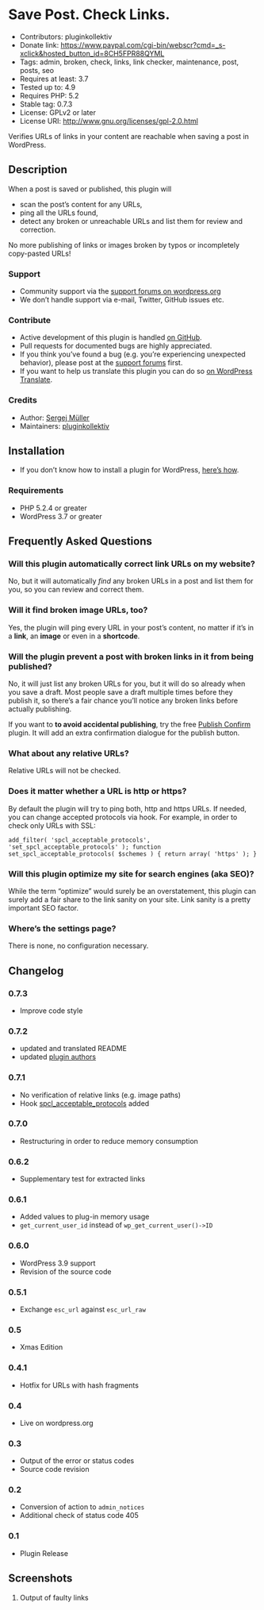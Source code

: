 # Save Post. Check Links. #
* Contributors:      pluginkollektiv
* Donate link:       https://www.paypal.com/cgi-bin/webscr?cmd=_s-xclick&hosted_button_id=8CH5FPR88QYML
* Tags:              admin, broken, check, links, link checker, maintenance, post, posts, seo
* Requires at least: 3.7
* Tested up to:      4.9
* Requires PHP:      5.2
* Stable tag:        0.7.3
* License:           GPLv2 or later
* License URI:       http://www.gnu.org/licenses/gpl-2.0.html


Verifies URLs of links in your content are reachable when saving a post in WordPress.


## Description ##
When a post is saved or published, this plugin will

* scan the post’s content for any URLs,
* ping all the URLs found,
* detect any broken or unreachable URLs and list them for review and correction.

No more publishing of links or images broken by typos or incompletely copy-pasted URLs!

### Support ###
* Community support via the [support forums on wordpress.org](https://wordpress.org/support/plugin/spcl)
* We don’t handle support via e-mail, Twitter, GitHub issues etc.

### Contribute ###
* Active development of this plugin is handled [on GitHub](https://github.com/pluginkollektiv/spcl).
* Pull requests for documented bugs are highly appreciated.
* If you think you’ve found a bug (e.g. you’re experiencing unexpected behavior), please post at the [support forums](https://wordpress.org/support/plugin/spcl) first.
* If you want to help us translate this plugin you can do so [on WordPress Translate](https://translate.wordpress.org/projects/wp-plugins/spcl).

### Credits ###
* Author: [Sergej Müller](https://sergejmueller.github.io/)
* Maintainers: [pluginkollektiv](http://pluginkollektiv.org)


## Installation ##
* If you don’t know how to install a plugin for WordPress, [here’s how](http://codex.wordpress.org/Managing_Plugins#Installing_Plugins).

### Requirements ###
* PHP 5.2.4 or greater
* WordPress 3.7 or greater

## Frequently Asked Questions ##
### Will this plugin automatically correct link URLs on my website? ###
No, but it will automatically *find* any broken URLs in a post and list them for you, so you can review and correct them.

### Will it find broken image URLs, too? ###
Yes, the plugin will ping every URL in your post’s content, no matter if it’s in a **link**, an **image** or even in a **shortcode**.

### Will the plugin prevent a post with broken links in it from being published? ###
No, it will just list any broken URLs for you, but it will do so already when you save a draft. Most people save a draft multiple times before they publish it, so there’s a fair chance you’ll notice any broken links before actually publishing.

If you want to **to avoid accidental publishing**, try the free [Publish Confirm](https://wordpress.org/plugins/publish-confirm/) plugin. It will add an extra confirmation dialogue for the publish button.

### What about any relative URLs? ###
Relative URLs will not be checked.

### Does it matter whether a URL is http or https? ###
By default the plugin will try to ping both, http and https URLs. If needed, you can change accepted protocols via hook. For example, in order to check only URLs with SSL:

`add_filter( 'spcl_acceptable_protocols', 'set_spcl_acceptable_protocols' );
function set_spcl_acceptable_protocols( $schemes ) {
	return array( 'https' );
}`

### Will this plugin optimize my site for search engines (aka SEO)? ###
While the term “optimize” would surely be an overstatement, this plugin can surely add a fair share to the link sanity on your site. Link sanity is a pretty important SEO factor.

### Where’s the settings page? ###
There is none, no configuration necessary.


## Changelog ##

### 0.7.3 ###
* Improve code style

### 0.7.2 ###
* updated and translated README
* updated [plugin authors](https://gist.github.com/glueckpress/f058c0ab973d45a72720)

### 0.7.1 ###
* No verification of relative links (e.g. image paths)
* Hook [spcl_acceptable_protocols](https://gist.github.com/sergejmueller/b515138b23b39ebfd1e5) added

### 0.7.0 ###
* Restructuring in order to reduce memory consumption

### 0.6.2 ###
* Supplementary test for extracted links

### 0.6.1 ###
* Added values to plug-in memory usage
* `get_current_user_id` instead of `wp_get_current_user()->ID`

### 0.6.0 ###
* WordPress 3.9 support
* Revision of the source code

### 0.5.1 ###
* Exchange `esc_url` against `esc_url_raw`

### 0.5 ###
* Xmas Edition

### 0.4.1 ###
* Hotfix for URLs with hash fragments

### 0.4 ###
* Live on wordpress.org

### 0.3 ###
* Output of the error or status codes
* Source code revision

### 0.2 ###
* Conversion of action to `admin_notices`
* Additional check of status code 405

### 0.1 ###
* Plugin Release


## Screenshots ##
1. Output of faulty links
